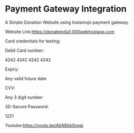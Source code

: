 # Payment Gateway Integration

A Simple Donation Website  using Instamojo payment gateway.

Website Link:https://donateindia1.000webhostapp.com

Card credentials for testing:

Debit Card number:

4242 4242 4242 4242

Expiry:

Any valid future date

CVV:

Any 3 digit number

3D-Secure Password:

1221

Youtube:https://youtu.be/AbNEkbSrqsk
